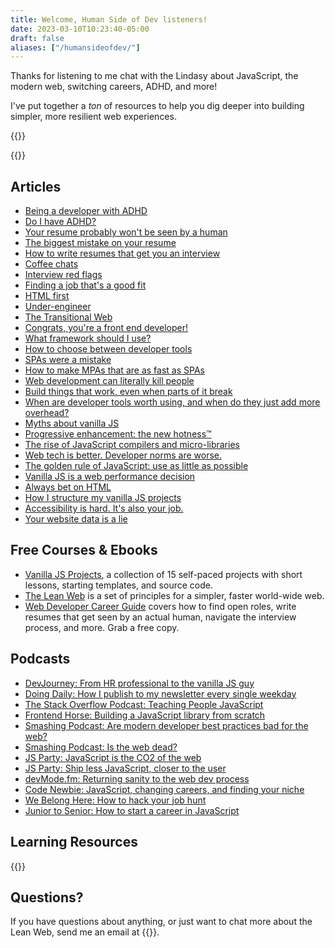 ```yaml
---
title: Welcome, Human Side of Dev listeners!
date: 2023-03-10T10:23:40-05:00
draft: false
aliases: ["/humansideofdev/"]
---
```


Thanks for listening to me chat with the Lindasy about JavaScript, the modern web, switching careers, ADHD, and more!

I've put together a _ton_ of resources to help you dig deeper into building simpler, more resilient web experiences.

{{<cta for="funnel">}}


{{<mailchimp intro="true">}}


## Articles

- [Being a developer with ADHD](/being-a-developer-with-adhd/)
- [Do I have ADHD?](/do-i-have-adhd/)
- [Your resume probably won't be seen by a human](/your-resume-probably-wont-be-seen-by-a-human-and-how-to-fix-that/)
- [The biggest mistake on your resume](/the-biggest-mistake-on-your-resume-and-how-to-fix-it/)
- [How to write resumes that get you an interview](/how-to-write-resumes-that-get-you-an-interview/)
- [Coffee chats](/coffee-chats/)
- [Interview red flags](/interview-red-flags/)
- [Finding a job that's a good fit](/finding-a-job-thats-a-good-fit/)
- [HTML first](/html-first/)
- [Under-engineer](/under-engineer/)
- [The Transitional Web](/the-transitional-web/)
- [Congrats, you're a front end developer!](/congrats-youre-a-front-end-developer/)
- [What framework should I use?](/what-framework-should-i-use/)
- [How to choose between developer tools](/how-to-choose-between-developer-tools/)
- [SPAs were a mistake](/spas-were-a-mistake/)
- [How to make MPAs that are as fast as SPAs](/how-to-make-mpas-that-are-as-fast-as-spas/)
- [Web development can literally kill people](/web-development-can-literally-kill-people/)
- [Build things that work, even when parts of it break](/build-things-that-work-even-when-parts-of-it-break/)
- [When are developer tools worth using, and when do they just add more overhead?](/when-are-developer-worth-using-and-when-do-they-just-add-more-overhead/)
- [Myths about vanilla JS](/myths-about-vanilla-javascript/)
- [Progressive enhancement: the new hotness™](/progressive-enhancement-the-new-hotness/)
- [The rise of JavaScript compilers and micro-libraries](/the-rise-of-javascript-compilers-and-micro-libraries/)
- [Web tech is better. Developer norms are worse.](/web-tech-is-better.-developer-norms-are-worse./)
- [The golden rule of JavaScript: use as little as possible](/the-golden-rule-of-javascript-use-as-little-as-possible/)
- [Vanilla JS is a web performance decision](/vanilla-js-is-a-web-performance-decision/)
- [Always bet on HTML](/always-bet-on-html/)
- [How I structure my vanilla JS projects](/how-i-structure-my-javascript-projects-in-2022/)
- [Accessibility is hard. It's also your job.](/accessibility-is-hard.-its-also-your-job./)
- [Your website data is a lie](/your-website-data-is-a-lie/)


## Free Courses & Ebooks

- [Vanilla JS Projects](https://vanillajsprojects.com), a collection of 15 self-paced projects with short lessons, starting templates, and source code.
- [The Lean Web](https://leanweb.dev/) is a set of principles for a simpler, faster world-wide web.
- [Web Developer Career Guide](/career-guide/) covers how to find open roles, write resumes that get seen by an actual human, navigate the interview process, and more. Grab a free copy.


## Podcasts

- [DevJourney: From HR professional to the vanilla JS guy](https://devjourney.info/Guests/240-ChrisFerdinandi)
- [Doing Daily: How I publish to my newsletter every single weekday](https://doingdaily.transistor.fm/episodes/chris-ferdinandi)
- [The Stack Overflow Podcast: Teaching People JavaScript](https://stackoverflow.blog/2021/12/21/podcast-402-teaching-developers-about-the-most-lightweight-web-framework-around-vanillajs/)
- [Frontend Horse: Building a JavaScript library from scratch](https://frontend.horse/episode/building-a-javascript-library-from-scratch)
- [Smashing Podcast: Are modern developer best practices bad for the web?](https://podcast.smashingmagazine.com/episodes/are-modern-best-practices-bad-for-the-web-with-chris-ferdinandi)
- [Smashing Podcast: Is the web dead?](https://podcast.smashingmagazine.com/episodes/is-the-web-dead-with-chris-ferdinandi)
- [JS Party: JavaScript is the CO2 of the web](https://changelog.com/jsparty/80)
- [JS Party: Ship less JavaScript, closer to the user](https://changelog.com/jsparty/199)
- [devMode.fm: Returning sanity to the web dev process](https://devmode.fm/episodes/returning-sanity-to-the-webdev-process?mc_cid=d0351d5f34&mc_eid=7dddaa071c)
- [Code Newbie: JavaScript, changing careers, and finding your niche](https://www.codenewbie.org/podcast/what-is-vanilla-js-and-how-can-it-help-you)
- [We Belong Here: How to hack your job hunt](https://webelongpodcast.com/episodes/chris-ferdinandi-how-to-hack-your-job-hunt.html)
- [Junior to Senior: How to start a career in JavaScript](https://juniortosenior.io/9)


## Learning Resources

{{<cta for="products">}}


## Questions?

If you have questions about anything, or just want to chat more about the Lean Web, send me an email at {{<email>}}.